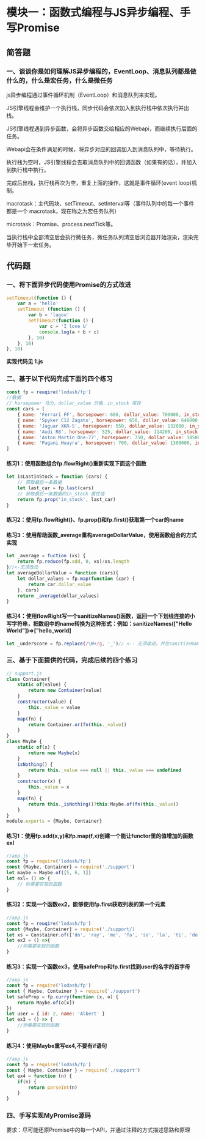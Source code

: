 # 模块一：函数式编程与JS异步编程、手写Promise

## 简答题

### 一、谈谈你是如何理解JS异步编程的，EventLoop、消息队列都是做什么的，什么是宏任务，什么是微任务
js异步编程通过事件循环机制（EventLoop）和消息队列来实现。

JS引擎线程会维护一个执行栈，同步代码会依次加入到执行栈中依次执行并出栈。

JS引擎线程遇到异步函数，会将异步函数交给相应的Webapi，而继续执行后面的任务。

Webapi会在条件满足的时候，将异步对应的回调加入到消息队列中，等待执行。

执行栈为空时，JS引擎线程会去取消息队列中的回调函数（如果有的话），并加入到执行栈中执行。

完成后出栈，执行栈再次为空，重复上面的操作，这就是事件循环(event loop)机制。

macrotask：主代码块、setTimeout、setInterval等（事件队列中的每一个事件都是一个 macrotask，现在称之为宏任务队列）

microtask：Promise、process.nextTick等。

当执行栈中全部清空后会执行微任务，微任务队列清空后浏览器开始渲染，渲染完毕开始下一宏任务。

## 代码题

### 一、将下面异步代码使用Promise的方式改进

``` javascript
setTimeout(function () {
    var a = 'hello'
    setTimeout (function () {
        var b = 'lagou'
        setTimeout(function () {
            var c = 'I love U'
            console.log(a + b + c)
        }, 10)
    }, 10)
}, 10)
```
**实现代码见 1.js**

### 二、基于以下代码完成下面的四个练习

``` javascript
const fp = reuqire('lodash/fp')
//数据
// horsepower 马力，dollar_value 价格，in_stock 库存
const cars = [
    { name: 'Ferrari FF', horsepower: 660, dollar_value: 700000, in_stock: true},
    { name: 'Spyker C12 Zagato', horsepower: 650, dollar_value: 648000, in_stock: false},
    { name: 'Jaguar XKR-S', horsepower: 550, dollar_value: 132000, in_stock: false},
    { name: 'Audi R8', horsepower: 525, dollar_value: 114200, in_stock: false},
    { name: 'Aston Martin One-77', horsepower: 750, dollar_value: 1850000, in_stock: true},
    { name: 'Pagani Huayra', horsepower: 700, dollar_value: 1300000, in_stock: false}
]
```

#### 练习1：使用函数组合fp.flowRight()重新实现下面这个函数

``` javascript
let isLastInStock = function (cars) {
    // 获取最后一条数据
    let last_car = fp.last(cars)
    // 获取最后一条数据的in_stock 属性值
    return fp.prop('in_stock', last_car)
}
```

#### 练习2：使用fp.flowRight()、fp.prop()和fp.first()获取第一个car的name

#### 练习3：使用帮助函数_average重构averageDollarValue，使用函数组合的方式实现

``` javascript
let _average = fuction (xs) {
    return fp.reduce(fp.add, 0, xs)/xs.length
}//<-无须改动
let averageDollarValue = function (cars){
    let dollar_values = fp.map(function (car) {
        return car.dollar_value
    }, cars)
    return _average(dollar_values)
}
```

#### 练习4：使用flowRight写一个sanitizeNames()函数，返回一个下划线连接的小写字符串，把数组中的name转换为这种形式：例如：sanitizeNames(["Hello World"])=>["hello_world]

``` javascript
let _underscore = fp.replace(/\W+/g, '_')// <-- 无须改动，并在sanitizeNames中使用它
```

### 三、基于下面提供的代码，完成后续的四个练习

``` javascript
// support.js
class Container{
    static of(value) {
        return new Container(value)
    }
    constructor(value) {
        this._value = value
    }
    map(fn) {
        return Container.or(fn(this._value))
    }
}
class Maybe {
    static of(x) {
        return new Maybe(x)
    }
    isNothing() {
        return this._value === null || this._value === undefined
    }
    constructor(x) {
        this._value = x
    }
    map(fn) {
        return this._isNothing()?this:Maybe.of(fn(this._value))
    }
}
module.exports = {Maybe, Container}
```

#### 练习1：使用fp.add(x,y)和fp.map(f,x)创建一个能让functor里的值增加的函数exl

``` javascript
//app.js
const fp = require('lodash/fp')
const {Maybe, Container} = require('./support')
let maybe = Maybe.of([5, 6, 1])
let exl= () => {
    // 你需要实现的函数
}
```

#### 练习2：实现一个函数ex2，能够使用fp.first获取列表的第一个元素

``` javascript
//app.js
const fp = reuqire('lodash/fp')
const {Maybe, Container} = require('./support/)
let xs = Constainer.of(['do', 'ray', 'me', 'fa', 'so', 'la', 'ti', 'do'])
let ex2 = () =>{
    //你需要实现的函数
}
```

#### 练习3：实现一个函数ex3，使用safeProp和fp.first找到user的名字的首字母

``` javascript
//app.js
const fp = require('lodash/fp')
const { Maybe, Container } = require('./support')
let safeProp = fp.curry(function (x, o) {
    return Maybe.of(o[x])
})
let user = { id: 2, name: 'Albert' }
let ex3 = () => {
    //你需要实现的函数
}
```

#### 练习4：使用Maybe重写ex4,不要有if语句

``` javascript
//app.js
const fp = require('lodash/fp')
const { Maybe, Container } = require('./support')
let ex4 = function (n) {
    if(n) {
        return parseInt(n)
    }
}
```

### 四、手写实现MyPromise源码
要求：尽可能还原Promise中的每一个API，并通过注释的方式描述思路和原理